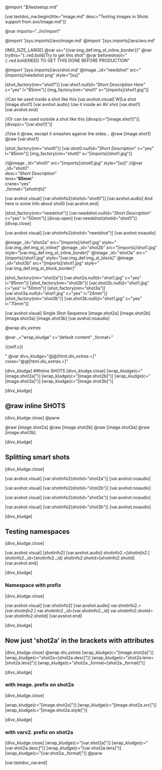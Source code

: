 @import "$/testsetup.md"

[var.testdoc_nw.begin(title="image.md" desc="Testing Images in Shots support from avs/image.md")]

@var imports="../in/import"

@import '[sys.imports]/avs/image.md'
@import '[sys.imports]/avs/avs.md'

[IMG_SIZE_LARGE]
@var ss="{{var.img_def.img_st_inline_border}}"
@var trythis="{:.red.bold}Try to get this shot"
@var beforeshoot="{:.red.bold}NEED TO GET THIS DONE BEFORE PRODUCTION"

@import '[sys.imports]/avs/shot.md'
@image _id="needshot" src="[imports]/needshot.png" style="[ss]"

[shot_factory(nm="shot1")]
[var.shot1._null_(d="*Short Description Here*" c="yes" l="85mm")]
[img_factory(nm="shot1" s="[imports]/shot1.jpg")]

//Can be used inside a shot like this
[var.avshot.visual]
WS:a shot
[image.shot1]
[var.avshot.audio]
Use it inside an AV shot
[var.shot1]
[var.avshot.end]

//Or can be used outside a shot like this
[divxp(c="[image.shot1]")]
[divxp(c="[var.shot1]")]

//Use it @raw, except it smashes against the sides...
@raw [image.shot1]
@raw [var.shot1]

[shot_factory(nm="shot0")]
[var.shot0._null_(d="*Short Description*" c="yes" l="85mm")]
[img_factory(nm="shot0" s="[imports]/shot1.jpg")]

//@image _id="shot0" src="[imports]/shot0.jpg" style="[ss]"
//@var _id="shot0" \
     desc="*Short Description*" \
     lens="**85mm**" \
     crane="yes" \
     _format="[_shotinfo_]"

[var.avshot.visual]
[var.shotinfo2(shotid="shot0")]
[var.avshot.audio]
And here is some info about shot0
[var.avshot.end]

[shot_factory(nm="needshot")]
[var.needshot._null_(d="*Short Description*" c="yes" l="50mm")]
[divxp.open]
[var.needshot(shotid=\"shot0\")]
[divxp.close]

[var.avshot.visual]
[var.shotinfo2(shotid="needshot")]
[var.avshot.noaudio]

@image _id="shot2a" src="[imports]/shot1.jpg" style="[var.img_def.img_st_inline]"
@image _id="shot2b" src="[imports]/shot1.jpg" style="[var.img_def.img_st_inline_border]"
@image _id="shot3a" src="[imports]/shot1.jpg" style="[var.img_def.img_st_block]"
@image _id="shot3b" src="[imports]/shot1.jpg" style="[var.img_def.img_st_block_border]"

[shot_factory(nm="shot2a")]
[var.shot2a._null_(d="shot1.jpg" c="yes" l="85mm")]
[shot_factory(nm="shot2b")]
[var.shot2b._null_(d="shot1.jpg" c="yes" l="50mm")]
[shot_factory(nm="shot3a")]
[var.shot3a._null_(d="shot1.jpg" c="yes" l="24mm")]
[shot_factory(nm="shot3b")]
[var.shot3b._null_(d="shot1.jpg" c="yes" l="70mm")]

[var.avshot.visual]
Single Shot Sequence
    [image.shot2a]
    [image.shot2b]
    [image.shot3a]
    [image.shot3b]
[var.avshot.noaudio]

@wrap _div_extras_

@var _="wrap_kludge" c="default content" _format="<p>{{self.c}}</p>"
@var divx_kludge="@@[html._div_extras_.<]" close="@@[html._div_extras_.>]"

[divx_kludge]
##Inline SHOTS
[divx_kludge.close]
[wrap_kludge(c="[image.shot2a]")]
[wrap_kludge(c="[image.shot2b]")]
[wrap_kludge(c="[image.shot3a]")]
[wrap_kludge(c="[image.shot3b]")]

[divx_kludge]
## @raw inline SHOTS
[divx_kludge.close]
@parw

@raw [image.shot2a]
@raw [image.shot2b]
@raw [image.shot3a]
@raw [image.shot3b]

[divx_kludge]
## Splitting smart shots
[divx_kludge.close]

[var.avshot.visual]
[var.shotinfo2(shotid="shot2a")]
[var.avshot.noaudio]

[var.avshot.visual]
[var.shotinfo2(shotid="shot2b")]
[var.avshot.noaudio]

[var.avshot.visual]
[var.shotinfo2(shotid="shot3a")]
[var.avshot.noaudio]

[var.avshot.visual]
[var.shotinfo2(shotid="shot3b")]
[var.avshot.noaudio]

[divx_kludge]
## Testing namespaces
[divx_kludge.close]

[var.avshot.visual]
[shotinfo2]
[var.avshot.audio]
shotinfo2._=[shotinfo2._]
shotinfo2._id=[shotinfo2._id]
shotinfo2.shotid=[shotinfo2.shotid]
[var.avshot.end]

[divx_kludge]
### Namespace with prefix
[divx_kludge.close]

[var.avshot.visual]
[var.shotinfo2]
[var.avshot.audio]
var.shotinfo2._=[var.shotinfo2._]
var.shotinfo2._id=[var.shotinfo2._id]
var.shotinfo2.shotid=[var.shotinfo2.shotid]
[var.avshot.end]

[divx_kludge]
## Now just 'shot2a' in the brackets with attributes
[divx_kludge.close]
@wrap _div_extras_
[wrap_kludge(c="[image.shot2a]")]
[wrap_kludge(c="shot2a=[shot2a.desc]")]
[wrap_kludge(c="shot2a.lens=[shot2a.lens]")]
[wrap_kludge(c="shot2a._format=[shot2a._format]")]

[divx_kludge]
### with image. prefix on shot2a
[divx_kludge.close]

[wrap_kludge(c="[image.shot2a]")]
[wrap_kludge(c="[image.shot2a.src]")]
[wrap_kludge(c="[image.shot2a.style]")]

[divx_kludge]
### with varv2. prefix on shot2a
[divx_kludge.close]
[wrap_kludge(c="[var.shot2a]")]
[wrap_kludge(c="[var.shot2a.desc]")]
[wrap_kludge(c="[var.shot2a.lens]")]
[wrap_kludge(c="[var.shot2a._format]")]
@parw

[var.testdoc_nw.end]
